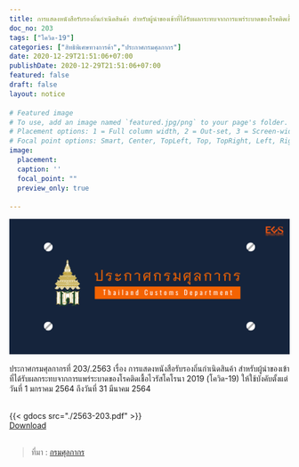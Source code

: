 ```yaml
---
title: การแสดงหนังสือรับรองถิ่นกำเนิดสินค้า สำหรับผู้นำของเข้าที่ได้รับผลกระทบจากการแพร่ระบาดของโรคติดเชื้อไวรัสโคโรนา 2019 (โควิด-19)
doc_no: 203
tags: ["โควิด-19"]
categories: ["สิทธิพิเศษทางการค้า","ประกาศกรมศุลกากร"]
date: 2020-12-29T21:51:06+07:00
publishDate: 2020-12-29T21:51:06+07:00
featured: false
draft: false
layout: notice

# Featured image
# To use, add an image named `featured.jpg/png` to your page's folder.
# Placement options: 1 = Full column width, 2 = Out-set, 3 = Screen-width
# Focal point options: Smart, Center, TopLeft, Top, TopRight, Left, Right, BottomLeft, Bottom, BottomRight
image:
  placement: 
  caption: ''
  focal_point: ""
  preview_only: true

---
```


![](featured.png)

ประกาศกรมศุลกากรที่ 203/.2563 เรื่อง การแสดงหนังสือรับรองถิ่นกำเนิดสินค้า สำหรับผู้นำของเข้าที่ได้รับผลกระทบจากการแพร่ระบาดของโรคติดเชื้อไวรัสโคโรนา 2019 (โควิด-19) ให้ใช้บังคับตั้งแต่วันที่ 1 มกราคม 2564 ถึงวันที่ 31 มีนาคม 2564 



<br>
{{< gdocs src="./2563-203.pdf" >}}

<br>



<div class="article-tags">
<a class="badge badge-danger" href="./2563-203.pdf" target="_blank" id="download_files_new">Download </a> <i id="files" class=" fas fa-file-pdf"></i>
</div>
<br>

> ที่มา : [กรมศุลกากร](http://www.customs.go.th/cont_strc_download_with_docno_date.php?lang=th&top_menu=menu_homepage&current_id=14232832414c505f4d464b48464b4b)

